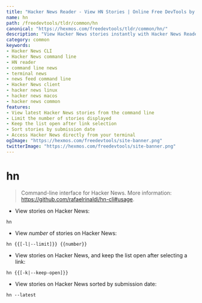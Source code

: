 ```yaml
---
title: "Hacker News Reader - View HN Stories | Online Free DevTools by Hexmos"
name: hn
path: /freedevtools/tldr/common/hn
canonical: "https://hexmos.com/freedevtools/tldr/common/hn/"
description: "View Hacker News stories instantly with Hacker News Reader. Browse latest posts, filter by limit, and keep list open. Free online tool, no registration required."
category: common
keywords:
- Hacker News CLI
- Hacker News command line
- HN reader
- command line news
- terminal news
- news feed command line
- Hacker News client
- hacker news linux
- hacker news macos
- hacker news common
features:
- View latest Hacker News stories from the command line
- Limit the number of stories displayed
- Keep the list open after link selection
- Sort stories by submission date
- Access Hacker News directly from your terminal
ogImage: "https://hexmos.com/freedevtools/site-banner.png"
twitterImage: "https://hexmos.com/freedevtools/site-banner.png"
---
```


# hn

> Command-line interface for Hacker News.
> More information: <https://github.com/rafaelrinaldi/hn-cli#usage>.

- View stories on Hacker News:

`hn`

- View _number_ of stories on Hacker News:

`hn {{[-l|--limit]}} {{number}}`

- View stories on Hacker News, and keep the list open after selecting a link:

`hn {{[-k|--keep-open]}}`

- View stories on Hacker News sorted by submission date:

`hn --latest`
